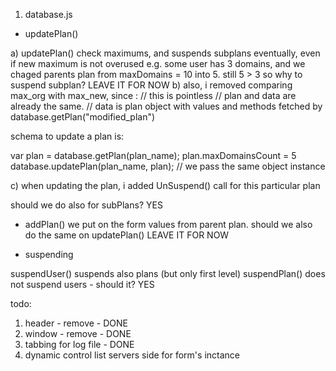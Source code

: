 
1. database.js

- updatePlan()

a)
updatePlan() check maximums, and suspends subplans eventually, even if new maximum is not overused
e.g. some user has 3 domains, and we chaged parents plan from maxDomains = 10 into 5.
still 5 > 3 so why to suspend subplan? LEAVE IT FOR NOW
b)
also, i removed comparing max_org with max_new, since :
// this is pointless
// plan and data are already the same.
// data is plan object with values and methods fetched by database.getPlan("modified_plan")

schema to update a plan is:

 var plan = database.getPlan(plan_name);
 plan.maxDomainsCount = 5
 database.updatePlan(plan_name, plan);  // we pass the same object instance

c) when updating the plan, i added UnSuspend() call for this particular plan

 should we do also for subPlans? YES


- addPlan()
we put on the form values from parent plan. should we also do the same on updatePlan()
LEAVE IT FOR NOW


- suspending

suspendUser() suspends also plans (but only first level)
suspendPlan() does not suspend users - should it? YES


todo:

1. header - remove - DONE
2. window - remove - DONE
3. tabbing for log file - DONE
4. dynamic control list servers side for form's inctance